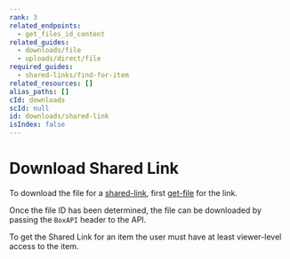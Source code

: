```yaml
---
rank: 3
related_endpoints:
  - get_files_id_content
related_guides:
  - downloads/file
  - uploads/direct/file
required_guides:
  - shared-links/find-for-item
related_resources: []
alias_paths: []
cId: downloads
scId: null
id: downloads/shared-link
isIndex: false
---
```

# Download Shared Link

To download the file for a [shared-link][shared-link], first [get-file][get-file] for the link.

Once the file ID has been determined, the file can be downloaded by passing the
`BoxAPI` header to the API.

<Samples id="get_files_id_content" variant="for_shared_file">

</Samples>

<Message>

To get the Shared Link for an item the user must have at least viewer-level
access to the item.

</Message>

[shared-link]: g://shared-links

[get-file]: g://shared-links/find-for-item
